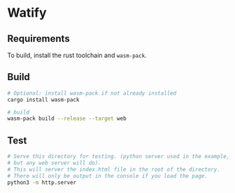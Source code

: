 # Watify

## Requirements

To build, install the rust toolchain and `wasm-pack`.

## Build

```bash
# Optional: install wasm-pack if not already installed
cargo install wasm-pack

# build
wasm-pack build --release --target web
```

## Test

```bash
# Serve this directory for testing. (python server used in the example, 
# but any web server will do).
# This will server the index.html file in the root of the directory.
# There will only be output in the console if you load the page.
python3 -m http.server
```

